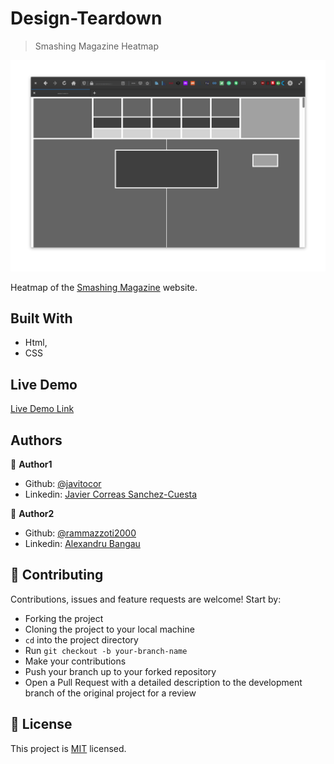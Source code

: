# Design-Teardown

> Smashing Magazine Heatmap

![screenshot](/pics/screenshot.png)

Heatmap of the [Smashing Magazine](https://www.smashingmagazine.com/) website.

## Built With

- Html,
- CSS

## Live Demo

[Live Demo Link](https://rawcdn.githack.com/rammazzoti2000/Design-Teardown/fafb1639657d2804c08a3af7b2355c97523a743f/index.html)


## Authors

👤 **Author1**

- Github: [@javitocor](https://github.com/javitocor)
- Linkedin: [Javier Correas Sanchez-Cuesta](https://www.linkedin.com/in/javier-correas-sanchez-cuesta-15289482/)

👤 **Author2**

- Github: [@rammazzoti2000](https://github.com/rammazzoti2000)
- Linkedin: [Alexandru Bangau](https://www.linkedin.com/in/alexandru-bangau/)

## 🤝 Contributing

Contributions, issues and feature requests are welcome! Start by:
* Forking the project
* Cloning the project to your local machine
* `cd` into the project directory
* Run `git checkout -b your-branch-name`
* Make your contributions
* Push your branch up to your forked repository
* Open a Pull Request with a detailed description to the development branch of the original project for a review

## 📝 License

This project is [MIT](https://opensource.org/licenses/MIT) licensed.

